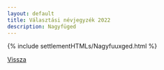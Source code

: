 ```yaml
---
layout: default
title: Választási névjegyzék 2022
description: Nagyfüged
---
```


{% include settlementHTMLs/Nagyfuuxged.html %}

[Vissza](../)